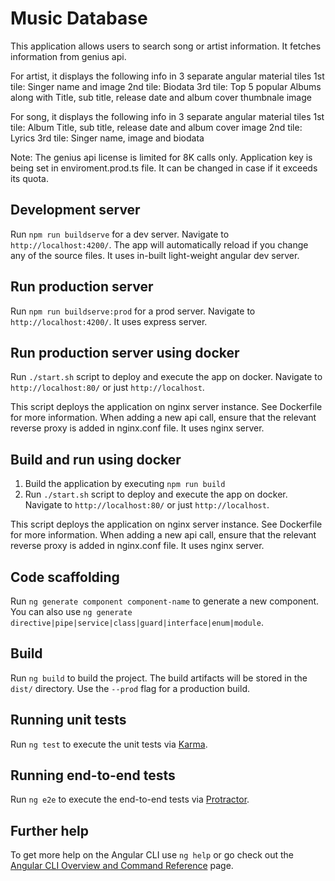 # Music Database

This application allows users to search song or artist information.
It fetches information from genius api. 

 
For artist, it displays the following info in 3 separate angular material tiles
    1st tile: Singer name and image
    2nd tile: Biodata
    3rd tile: Top 5 popular Albums along with Title, sub title, release date and album cover thumbnale image

For song, it displays the following info in 3 separate angular material tiles
    1st tile: Album Title, sub title, release date and album cover image
    2nd tile: Lyrics
    3rd tile: Singer name, image and biodata


Note:
The genius api license is limited for 8K calls only.
Application key is being set in enviroment.prod.ts file. It can be changed in case if it exceeds its quota.


## Development server

Run `npm run buildserve` for a dev server. Navigate to `http://localhost:4200/`. The app will automatically reload if you change any of the source files.
It uses in-built light-weight angular dev server.

## Run production server
Run `npm run buildserve:prod` for a prod server. Navigate to `http://localhost:4200/`. 
It uses express server.

## Run production server using docker
Run `./start.sh` script to deploy and execute the app on docker. Navigate to `http://localhost:80/` or just `http://localhost`.  

This script deploys the application on nginx server instance. See Dockerfile for more information.
When adding a new api call, ensure that the relevant reverse proxy is added in nginx.conf file.
It uses nginx server.

## Build and run using docker
1. Build the application by executing `npm run build`
2. Run `./start.sh` script to deploy and execute the app on docker. Navigate to `http://localhost:80/` or just `http://localhost`.  

This script deploys the application on nginx server instance. See Dockerfile for more information.
When adding a new api call, ensure that the relevant reverse proxy is added in nginx.conf file.
It uses nginx server.

## Code scaffolding

Run `ng generate component component-name` to generate a new component. You can also use `ng generate directive|pipe|service|class|guard|interface|enum|module`.

## Build

Run `ng build` to build the project. The build artifacts will be stored in the `dist/` directory. Use the `--prod` flag for a production build.

## Running unit tests

Run `ng test` to execute the unit tests via [Karma](https://karma-runner.github.io).

## Running end-to-end tests

Run `ng e2e` to execute the end-to-end tests via [Protractor](http://www.protractortest.org/).

## Further help

To get more help on the Angular CLI use `ng help` or go check out the [Angular CLI Overview and Command Reference](https://angular.io/cli) page.

